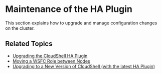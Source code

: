 # Maintenance of the HA Plugin

This section explains how to upgrade and manage configuration changes on the cluster.

## Related Topics

- [Upgrading the CloudShell HA Plugin](https://help.quali.com/Online%20Help/0.0/Portal/Content/HA-Install/Upgrd-CS-HA.htm)
- [Moving a WSFC Role between Nodes](https://help.quali.com/Online%20Help/0.0/Portal/Content/HA-Install/Mv-WSFC-rl-btwn-nds.htm)
- [Upgrading to a New Version of CloudShell (with the latest HA Plugin)](https://help.quali.com/Online%20Help/0.0/Portal/Content/HA-Install/Upgrd-nw-vrsn.htm)